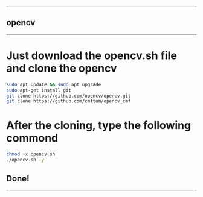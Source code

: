 -------
## opencv
-------
# Just download the opencv.sh file and clone the opencv
```bash
sudo apt update && sudo apt upgrade
sudo apt-get install git
git clone https://github.com/opencv/opencv.git
git clone https://github.com/cmftom/opencv_cmf
```
# After the cloning, type the following commond
```bash
chmod +x opencv.sh
./opencv.sh -y
```
## Done!
-------

